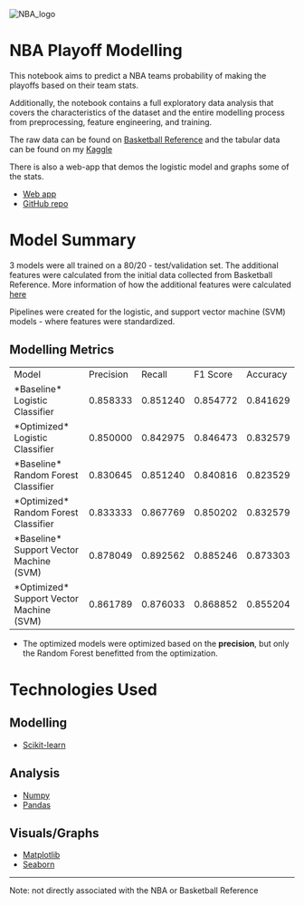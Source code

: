 ![NBA_logo](https://seeklogo.com/images/N/nba-logo-41668C66DB-seeklogo.com.png)

# NBA Playoff Modelling 
This notebook aims to predict a NBA teams probability of making the playoffs based on their team stats. 

Additionally, the notebook contains a full exploratory data analysis that covers the characteristics of the dataset and the entire modelling process from preprocessing, feature engineering, and training. 

The raw data can be found on [Basketball Reference](https://www.basketball-reference.com/) and the tabular data can be found on my [Kaggle](https://www.kaggle.com/jpsdev/19802019-nba-team-stats)

There is also a web-app that demos the logistic model and graphs some of the stats.
* [Web app](https://jp-sdev.github.io/nba_clustering/)
* [GitHub repo](https://github.com/JP-sDEV/nba_clustering)

# Model Summary 
3 models were all trained on a 80/20 - test/validation set. The additional features were calculated from the initial data collected from Basketball Reference. More information of how the additional features were calculated [here](https://www.nbastuffer.com/analytics-101/)

Pipelines were created for the logistic, and support vector machine (SVM) models - where features were standardized. 

## Modelling Metrics
|                                              |           |            |           |           |
|----------------------------------------------|-----------|------------|-----------|-----------|
| Model                                        | Precision | Recall     | F1 Score  | Accuracy  |
| \*Baseline\* Logistic Classifier             | 0\.858333 | 0\.851240  | 0\.854772 | 0\.841629 |
| \*Optimized\* Logistic Classifier            | 0\.850000 | 0\.842975	 | 0\.846473 | 0\.832579 |
| \*Baseline\* Random Forest Classifier        | 0\.830645 | 0\.851240  | 0\.840816 | 0\.823529 |
| \*Optimized\* Random Forest Classifier       | 0\.833333 | 0\.867769  | 0\.850202 | 0\.832579 |
| \*Baseline\* Support Vector Machine \(SVM\)  | 0\.878049 | 0\.892562  | 0\.885246 | 0\.873303 |
| \*Optimized\* Support Vector Machine \(SVM\) | 0\.861789 | 0\.876033  | 0\.868852 | 0\.855204 |

- The optimized models were optimized based on the **precision**, but only the Random Forest benefitted from the optimization. 

# Technologies Used
## Modelling
- [Scikit-learn](https://scikit-learn.org/stable/)
## Analysis
- [Numpy](https://numpy.org/)
- [Pandas](https://pandas.pydata.org/)
## Visuals/Graphs
- [Matplotlib](https://matplotlib.org/)
- [Seaborn](https://seaborn.pydata.org/)

---
Note: not directly associated with the NBA or Basketball Reference